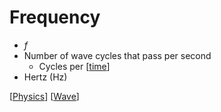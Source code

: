 # Frequency

- $f$
- Number of wave cycles that pass per second
  - Cycles per [[time]]
- Hertz (Hz)

[[Physics]] [[Wave]]

[//begin]: # "Autogenerated link references for markdown compatibility"
[time]: time "Time"
[Physics]: physics "Physics"
[Wave]: wave "Wave"
[//end]: # "Autogenerated link references"